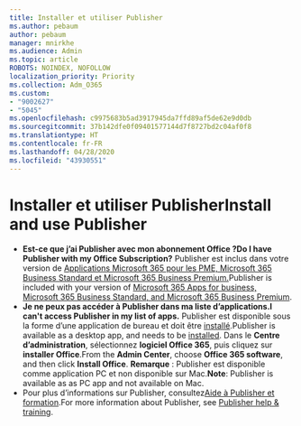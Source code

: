 ```yaml
---
title: Installer et utiliser Publisher
ms.author: pebaum
author: pebaum
manager: mnirkhe
ms.audience: Admin
ms.topic: article
ROBOTS: NOINDEX, NOFOLLOW
localization_priority: Priority
ms.collection: Adm_O365
ms.custom:
- "9002627"
- "5045"
ms.openlocfilehash: c9975683b5ad3917945da7ffd89af5de62e9d0db
ms.sourcegitcommit: 37b142dfe0f09401577144d7f8727bd2c04af0f8
ms.translationtype: HT
ms.contentlocale: fr-FR
ms.lasthandoff: 04/28/2020
ms.locfileid: "43930551"
---
```

# <a name="install-and-use-publisher"></a><span data-ttu-id="db1c9-102">Installer et utiliser Publisher</span><span class="sxs-lookup"><span data-stu-id="db1c9-102">Install and use Publisher</span></span>

- <span data-ttu-id="db1c9-103">**Est-ce que j’ai Publisher avec mon abonnement Office ?**</span><span class="sxs-lookup"><span data-stu-id="db1c9-103">**Do I have Publisher with my Office Subscription?**</span></span> <span data-ttu-id="db1c9-104">Publisher est inclus dans votre version de [Applications Microsoft 365 pour les PME, Microsoft 365 Business Standard et Microsoft 365 Business Premium.](https://products.office.com/compare-all-microsoft-office-products?activetab=tab:primaryr2)</span><span class="sxs-lookup"><span data-stu-id="db1c9-104">Publisher is included with your version of [Microsoft 365 Apps for business, Microsoft 365 Business Standard, and Microsoft 365 Business Premium](https://products.office.com/compare-all-microsoft-office-products?activetab=tab:primaryr2).</span></span>
- <span data-ttu-id="db1c9-105">**Je ne peux pas accéder à Publisher dans ma liste d’applications.**</span><span class="sxs-lookup"><span data-stu-id="db1c9-105">**I can't access Publisher in my list of apps.**</span></span>  <span data-ttu-id="db1c9-106">Publisher est disponible sous la forme d’une application de bureau et doit être [installé](https://support.office.com/article/Install-Office-apps-from-Office-365-dcf2d841-dac7-455b-9a77-fc8f7ee92702).</span><span class="sxs-lookup"><span data-stu-id="db1c9-106">Publisher is available as a desktop app, and needs to be [installed](https://support.office.com/article/Install-Office-apps-from-Office-365-dcf2d841-dac7-455b-9a77-fc8f7ee92702).</span></span> <span data-ttu-id="db1c9-107">Dans le **Centre d’administration**, sélectionnez **logiciel Office 365**, puis cliquez sur **installer Office**.</span><span class="sxs-lookup"><span data-stu-id="db1c9-107">From the **Admin Center**, choose **Office 365 software**, and then click **Install Office**.</span></span> <span data-ttu-id="db1c9-108">**Remarque** : Publisher est disponible comme application PC et non disponible sur Mac.</span><span class="sxs-lookup"><span data-stu-id="db1c9-108">**Note**: Publisher is available as as PC app and not available on Mac.</span></span>
- <span data-ttu-id="db1c9-109">Pour plus d’informations sur Publisher, consultez[Aide à Publisher et formation](https://support.office.com/publisher).</span><span class="sxs-lookup"><span data-stu-id="db1c9-109">For more information about Publisher, see [Publisher help & training](https://support.office.com/publisher).</span></span>

